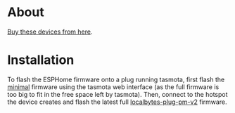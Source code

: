# About

<a href="https://www.mylocalbytes.com/products/smart-plug-pm?variant=41600621510847">Buy these devices from here</a>.

# Installation

To flash the ESPHome firmware onto a plug running tasmota, first flash the <a href="minimal/minimal.bin">minimal</a> firmware using the tasmota web interface (as the full firmware is too big to fit in the free space left by tasmota). Then, connect to the hotspot the device creates and flash the latest full <a href="localbytes-plug-pm-v2/localbytes-plug-pm-v2.bin">localbytes-plug-pm-v2</a> firmware.

<!-- <esp-web-install-button manifest="./manifest.json"></esp-web-install-button> <script type="module" src="https://unpkg.com/esp-web-tools@5.2.0/dist/web/install-button.js?module"></script> -->

